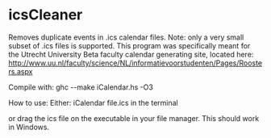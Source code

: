 icsCleaner
==========

Removes duplicate events in .ics calendar files. 
Note: only a very small subset of .ics files is supported. 
This program was specifically meant for the Utrecht University Beta faculty calendar generating site, located here:
http://www.uu.nl/faculty/science/NL/informatievoorstudenten/Pages/Roosters.aspx

Compile with:
ghc --make iCalendar.hs -O3

How to use:
Either:
iCalendar file.ics
in the terminal

or
drag the ics file on the executable in your file manager. This should work in Windows.
